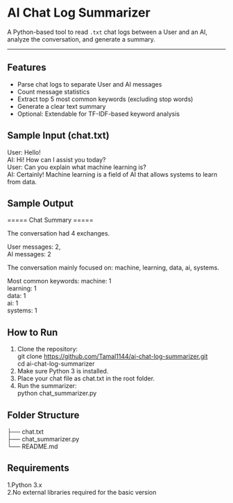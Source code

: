 # AI Chat Log Summarizer

A Python-based tool to read `.txt` chat logs between a User and an AI, analyze the conversation, and generate a summary.

---

## Features

- Parse chat logs to separate User and AI messages
- Count message statistics
- Extract top 5 most common keywords (excluding stop words)
- Generate a clear text summary
- Optional: Extendable for TF-IDF-based keyword analysis

## Sample Input (chat.txt)
User: Hello!</br>
AI: Hi! How can I assist you today?</br>
User: Can you explain what machine learning is?</br>
AI: Certainly! Machine learning is a field of AI that allows systems to learn from data.

## Sample Output
===== Chat Summary =====

The conversation had 4 exchanges.

User messages: 2, </br>AI messages: 2

The conversation mainly focused on: machine, learning, data, ai, systems.

Most common keywords:
 machine: 1 </br>
 learning: 1 </br>
 data: 1 </br>
 ai: 1 </br>
 systems: 1 </br>

 ## How to Run
1. Clone the repository: </br>
   git clone https://github.com/Tamal1144/ai-chat-log-summarizer.git </br>
   cd ai-chat-log-summarizer
2. Make sure Python 3 is installed.
3. Place your chat file as chat.txt in the root folder.
4. Run the summarizer: </br>
    python chat_summarizer.py

## Folder Structure
├── chat.txt </br>
├── chat_summarizer.py </br>
└── README.md </br>

## Requirements
1.Python 3.x </br>
2.No external libraries required for the basic version
